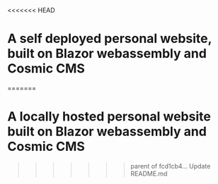 <<<<<<< HEAD
# A self deployed personal website, built on Blazor webassembly and Cosmic CMS
=======
# A locally hosted personal website built on Blazor webassembly and Cosmic CMS
>>>>>>> parent of fcd1cb4... Update README.md
